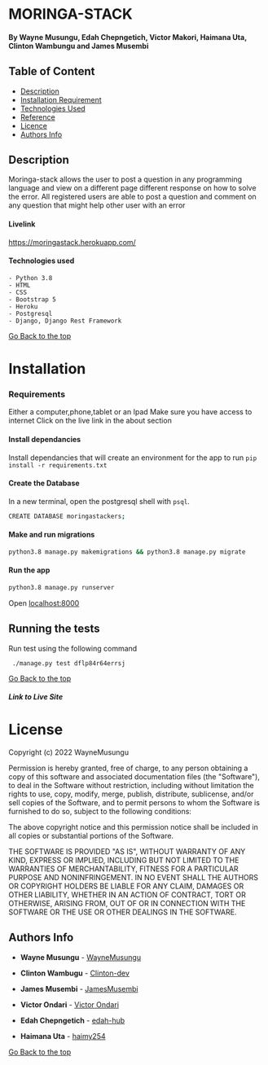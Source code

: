 # MORINGA-STACK

#### By Wayne Musungu, Edah Chepngetich, Victor Makori, Haimana Uta, Clinton Wambungu and James Musembi



## Table of Content

- [Description](#Description)
- [Installation Requirement](#Installation)
- [Technologies Used](#Technologies-Used)
- [Reference](#Reference)
- [Licence](#LICENSE)
- [Authors Info](#Author-Info)

## Description

Moringa-stack allows the user to post a question in any programming language and view on a different page different response on how to solve the error.
All registered users are able to post a question and comment on any question that might help other user with an error  

#### Livelink
https://moringastack.herokuapp.com/


#### Technologies used
    - Python 3.8
    - HTML
    - CSS
    - Bootstrap 5
    - Heroku
    - Postgresql
    - Django, Django Rest Framework

[Go Back to the top](#MORINGA-STACK)

# Installation

### Requirements

Either a computer,phone,tablet or an Ipad
Make sure you have access to internet
Click on the live link in the about section 

#### Install dependancies
Install dependancies that will create an environment for the app to run
`pip install -r requirements.txt`

#### Create the Database
In a new terminal, open the postgresql shell with `psql`.
```bash
CREATE DATABASE moringastackers; 
```

#### Make and run migrations
```bash
python3.8 manage.py makemigrations && python3.8 manage.py migrate
```

#### Run the app
```bash
python3.8 manage.py runserver
```
Open [localhost:8000](http://127.0.0.1:8000/)

## Running the tests

Run test using the following command


```
 ./manage.py test dflp84r64errsj
```

[Go Back to the top](#MORINGA-STACK)


##### Link to Live Site

# License

Copyright (c) 2022 WayneMusungu

Permission is hereby granted, free of charge, to any person obtaining a copy
of this software and associated documentation files (the "Software"), to deal
in the Software without restriction, including without limitation the rights
to use, copy, modify, merge, publish, distribute, sublicense, and/or sell
copies of the Software, and to permit persons to whom the Software is
furnished to do so, subject to the following conditions:

The above copyright notice and this permission notice shall be included in all
copies or substantial portions of the Software.

THE SOFTWARE IS PROVIDED "AS IS", WITHOUT WARRANTY OF ANY KIND, EXPRESS OR
IMPLIED, INCLUDING BUT NOT LIMITED TO THE WARRANTIES OF MERCHANTABILITY,
FITNESS FOR A PARTICULAR PURPOSE AND NONINFRINGEMENT. IN NO EVENT SHALL THE
AUTHORS OR COPYRIGHT HOLDERS BE LIABLE FOR ANY CLAIM, DAMAGES OR OTHER
LIABILITY, WHETHER IN AN ACTION OF CONTRACT, TORT OR OTHERWISE, ARISING FROM,
OUT OF OR IN CONNECTION WITH THE SOFTWARE OR THE USE OR OTHER DEALINGS IN THE
SOFTWARE.


## Authors Info


* **Wayne Musungu** - [WayneMusungu](https://github.com/WayneMusungu)


* **Clinton Wambugu** - [Clinton-dev](https://github.com/Clinton-dev)


* **James Musembi** - [JamesMusembi](https://github.com/JamesMusembi)


* **Victor Ondari** - [Victor Ondari](https://github.com/VictorOndari)

* **Edah Chepngetich** - [edah-hub](https://github.com/edah-hub)


* **Haimana Uta** - [haimy254](https://github.com/haimy254)


[Go Back to the top](#MORINGA-STACK)